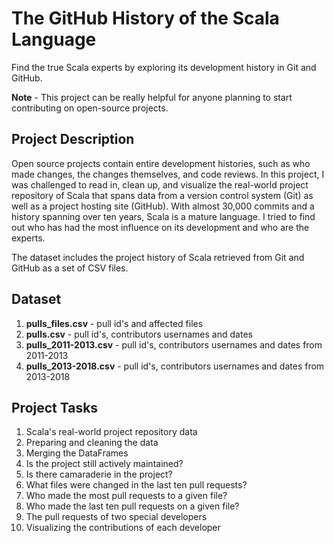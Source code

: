 # The GitHub History of the Scala Language

Find the true Scala experts by exploring its development history in Git and GitHub.

**Note** -  This project can be really helpful for anyone planning to start contributing on open-source projects.

## Project Description

Open source projects contain entire development histories, such as who made changes, the changes themselves, and code reviews. In this project, I was challenged to read in, clean up, and visualize the real-world project repository of Scala that spans data from a version control system (Git) as well as a project hosting site (GitHub). With almost 30,000 commits and a history spanning over ten years, Scala is a mature language. I tried to find out who has had the most influence on its development and who are the experts.

The dataset includes the project history of Scala retrieved from Git and GitHub as a set of CSV files.

## Dataset

1. **pulls_files.csv** - pull id's and affected files
2. **pulls.csv** - pull id's, contributors usernames and dates
3. **pulls_2011-2013.csv** - pull id's, contributors usernames and dates from 2011-2013
3. **pulls_2013-2018.csv** - pull id's, contributors usernames and dates from 2013-2018

## Project Tasks

1. Scala's real-world project repository data
2. Preparing and cleaning the data
3. Merging the DataFrames
4. Is the project still actively maintained?
5. Is there camaraderie in the project?
6. What files were changed in the last ten pull requests?
7. Who made the most pull requests to a given file?
8. Who made the last ten pull requests on a given file?
9. The pull requests of two special developers
10. Visualizing the contributions of each developer
